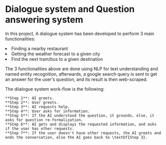 # Dialogue system and Question answering system

In this project,  A dialogue system has been developed to perform 3 main functionalities: 
<li>Finding a nearby restaurant</li>
<li>Getting the weather forecast to a given city</li>
<li>Find the next tram/bus to a given destination</li>

The 3 functionalities above are done using NLP for text understanding and named entity recognition, afterwards, a google search query is sent to get an answer for the user's question, and its result is then web-scraped.

The diialogue system work-flow is the following:

    **Step 1**: AI greets.
    **Step 2**: User greets.
    **Step 3**: AI requests help.
    **Step 4**: User asks for information. 
    **Step 5**: If the AI understood the question, it grounds, else, it asks for question re-formalization.
    **Step 6**: AI gets and displays the requested information, and asks if the user has other requests.
    **Step 7**: If the user doesn't have other requests, the AI greets and ends the conversation, else the AI goes back to \textbf{Step 3}.

